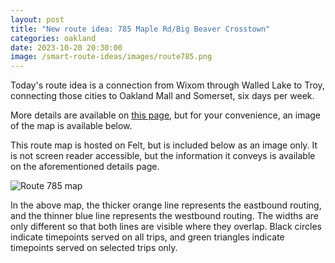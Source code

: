 ```yaml
---
layout: post
title: "New route idea: 785 Maple Rd/Big Beaver Crosstown"
categories: oakland
date: 2023-10-20 20:30:00
image: /smart-route-ideas/images/route785.png
---
```


Today's route idea is a connection from Wixom through Walled Lake to Troy, connecting those cities to Oakland Mall and Somerset, six days per week.

More details are available on [this page](/smart-route-ideas/new-routes/785), but for your convenience, an image of the map is available below.

This route map is hosted on Felt, but is included below as an image only. It is not screen reader accessible, but the information it conveys is available on the aforementioned details page.

![Route 785 map](/smart-route-ideas/images/route785.png)

In the above map, the thicker orange line represents the eastbound routing, and the thinner blue line represents the westbound routing. The widths are only different so that both lines are visible where they overlap. Black circles indicate timepoints served on all trips, and green triangles indicate timepoints served on selected trips only.
